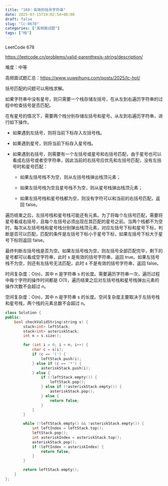 ```yaml
---
title: "169：有效的括号字符串"
date: 2025-07-15T19:02:54+08:00
draft: false
slug: "lc-0678"
categories: ["高频面试题"]
tags: ["栈"]
---
```


LeetCode 678

https://leetcode.cn/problems/valid-parenthesis-string/description/

难度：中等

高频面试题汇总：https://www.yuweihung.com/posts/2025/lc-hot/

括号匹配的问题可以用栈求解。

如果字符串中没有星号，则只需要一个栈存储左括号，在从左到右遍历字符串的过程中检查括号是否匹配。

在有星号的情况下，需要两个栈分别存储左括号和星号。从左到右遍历字符串，进行如下操作。

- 如果遇到左括号，则将当前下标存入左括号栈。

- 如果遇到星号，则将当前下标存入星号栈。

- 如果遇到右括号，则需要有一个左括号或星号和右括号匹配，由于星号也可以看成右括号或者空字符串，因此当前的右括号应优先和左括号匹配，没有左括号时和星号匹配：

  - 如果左括号栈不为空，则从左括号栈弹出栈顶元素；

  - 如果左括号栈为空且星号栈不为空，则从星号栈弹出栈顶元素；

  - 如果左括号栈和星号栈都为空，则没有字符可以和当前的右括号匹配，返回 false。

遍历结束之后，左括号栈和星号栈可能还有元素。为了将每个左括号匹配，需要将星号看成右括号，且每个左括号必须出现在其匹配的星号之前。当两个栈都不为空时，每次从左括号栈和星号栈分别弹出栈顶元素，对应左括号下标和星号下标，判断是否可以匹配，匹配的条件是左括号下标小于星号下标，如果左括号下标大于星号下标则返回 false。

最终判断左括号栈是否为空。如果左括号栈为空，则左括号全部匹配完毕，剩下的星号都可以看成空字符串，此时 s 是有效的括号字符串，返回 true。如果左括号栈不为空，则还有左括号无法匹配，此时 s 不是有效的括号字符串，返回 false。

时间复杂度：O(n)，其中 n 是字符串 s 的长度。需要遍历字符串一次，遍历过程中每个字符的操作时间都是 O(1)，遍历结束之后对左括号栈和星号栈弹出元素的操作次数不会超过 n。

空间复杂度：O(n)，其中 n 是字符串 s 的长度。空间复杂度主要取决于左括号栈和星号栈，两个栈的元素总数不会超过 n。

<!--more-->

```cpp
class Solution {
public:
    bool checkValidString(string s) {
        stack<int> leftStack;
        stack<int> asteriskStack;
        int n = s.size();

        for (int i = 0; i < n; i++) {
            char c = s[i];
            if (c == '(') {
                leftStack.push(i);
            } else if (c == '*') {
                asteriskStack.push(i);
            } else {
                if (!leftStack.empty()) {
                    leftStack.pop();
                } else if (!asteriskStack.empty()) {
                    asteriskStack.pop();
                } else {
                    return false;
                }
            }
        }

        while (!leftStack.empty() && !asteriskStack.empty()) {
            int leftIndex = leftStack.top();
            leftStack.pop();
            int asteriskIndex = asteriskStack.top();
            asteriskStack.pop();
            if (leftIndex > asteriskIndex) {
                return false;
            }
        }

        return leftStack.empty();
    }
};
```
